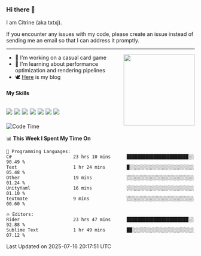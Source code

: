 ### Hi there 👋

I am Citrine (aka txtxj).

If you encounter any issues with my code, please create an issue instead of sending me an email so that I can address it promptly.

---

<img align="right" height="190" src="http://github-profile-summary-cards.vercel.app/api/cards/stats?username=txtxj&theme=vue">

- 🌱 I'm working on a casual card game
- 📖 I'm learning about performance optimization and rendering pipelines
- 🕊️ [Here](https://txtxj.top) is my blog

#### My Skills

![](https://img.shields.io/badge/Unity-000000?logo=unity&logoColor=fff)
![](https://img.shields.io/badge/C%23-239120?logo=csharp&logoColor=fff)
![](https://img.shields.io/badge/Python-3e74a2?logo=python&logoColor=fff)
![](https://img.shields.io/badge/C++-65318e?logo=cplusplus&logoColor=fff)
![](https://img.shields.io/badge/Vue-4FC08D?logo=vuedotjs&logoColor=fff)
![](https://img.shields.io/badge/Blender-f5792a?logo=blender&logoColor=fff)
![](https://img.shields.io/badge/MS%20SQL-cc2927?logo=microsoftsqlserver&logoColor=fff)
---

<!--START_SECTION:waka-->
![Code Time](http://img.shields.io/badge/Code%20Time-3%2C093%20hrs%2041%20mins-blue)

📊 **This Week I Spent My Time On** 

```text
💬 Programming Languages: 
C#                       23 hrs 10 mins      ███████████████████████░░   90.49 % 
Text                     1 hr 24 mins        █░░░░░░░░░░░░░░░░░░░░░░░░   05.48 % 
Other                    19 mins             ░░░░░░░░░░░░░░░░░░░░░░░░░   01.24 % 
UnityYaml                16 mins             ░░░░░░░░░░░░░░░░░░░░░░░░░   01.10 % 
textmate                 9 mins              ░░░░░░░░░░░░░░░░░░░░░░░░░   00.60 % 

🔥 Editors: 
Rider                    23 hrs 47 mins      ███████████████████████░░   92.88 % 
Sublime Text             1 hr 49 mins        ██░░░░░░░░░░░░░░░░░░░░░░░   07.12 % 
```


 Last Updated on 2025-07-16 20:17:51 UTC
<!--END_SECTION:waka-->
